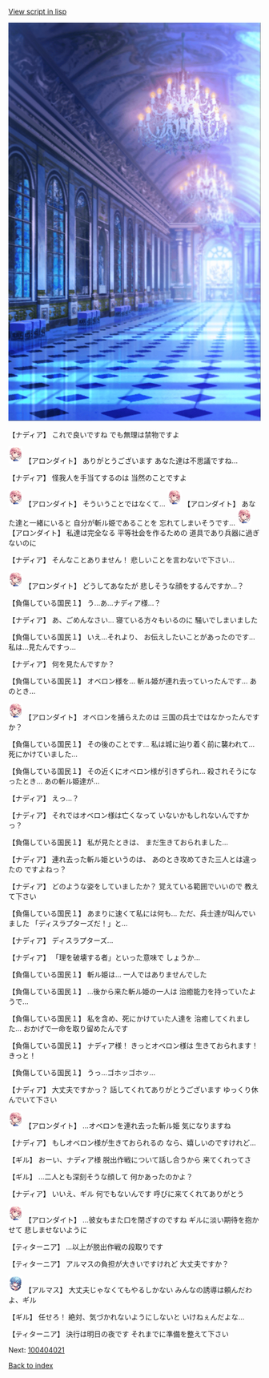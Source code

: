 [View script in lisp](../scripts/100404010.txt)

![mamon_room.png](../images/backgrounds/mamon_room.png)

【ナディア】
これで良いですね
でも無理は禁物ですよ

<img src="../images/units/3100711.png" alt="3100711.png" height="34"/>
【アロンダイト】
ありがとうございます
あなた達は不思議ですね…

【ナディア】
怪我人を手当てするのは
当然のことですよ

<img src="../images/units/3100711.png" alt="3100711.png" height="34"/>
【アロンダイト】
そういうことではなくて…

<img src="../images/units/3100711.png" alt="3100711.png" height="34"/>
【アロンダイト】
あなた達と一緒にいると
自分が斬ル姫であることを
忘れてしまいそうです…

<img src="../images/units/3100711.png" alt="3100711.png" height="34"/>
【アロンダイト】
私達は完全なる
平等社会を作るための
道具であり兵器に過ぎないのに

【ナディア】
そんなことありません！
悲しいことを言わないで下さい…

<img src="../images/units/3100711.png" alt="3100711.png" height="34"/>
【アロンダイト】
どうしてあなたが
悲しそうな顔をするんですか…？

【負傷している国民１】
う…あ…ナディア様…？

【ナディア】
あ、ごめんなさい…
寝ている方々もいるのに
騒いでしまいました

【負傷している国民１】
いえ…それより、
お伝えしたいことがあったのです…
私は…見たんですっ…

【ナディア】
何を見たんですか？

【負傷している国民１】
オベロン様を…
斬ル姫が連れ去っていったんです…
あのとき…

<img src="../images/units/3100711.png" alt="3100711.png" height="34"/>
【アロンダイト】
オベロンを捕らえたのは
三国の兵士ではなかったんですか？

【負傷している国民１】
その後のことです…
私は城に辿り着く前に襲われて…
死にかけていました…

【負傷している国民１】
その近くにオベロン様が引きずられ…
殺されそうになったとき…
あの斬ル姫達が…

【ナディア】
えっ…？

【ナディア】
それではオベロン様は亡くなって
いないかもしれないんですかっ？

【負傷している国民１】
私が見たときは、
まだ生きておられました…

【ナディア】
連れ去った斬ル姫というのは、
あのとき攻めてきた三人とは違ったの
ですよねっ？

【ナディア】
どのような姿をしていましたか？
覚えている範囲でいいので
教えて下さい

【負傷している国民１】
あまりに速くて私には何も…
ただ、兵士達が叫んでいました
「ディスラプターズだ！」と…

【ナディア】
ディスラプターズ…

【ナディア】
「理を破壊する者」といった意味で
しょうか…

【負傷している国民１】
斬ル姫は…
一人ではありませんでした

【負傷している国民１】
…後から来た斬ル姫の一人は
治癒能力を持っていたようで…

【負傷している国民１】
私を含め、死にかけていた人達を
治癒してくれました…
おかげで一命を取り留めたんです

【負傷している国民１】
ナディア様！
きっとオベロン様は
生きておられます！きっと！

【負傷している国民１】
うっ…ゴホッゴホッ…

【ナディア】
大丈夫ですかっ？
話してくれてありがとうございます
ゆっくり休んでいて下さい

<img src="../images/units/3100711.png" alt="3100711.png" height="34"/>
【アロンダイト】
…オベロンを連れ去った斬ル姫
気になりますね

【ナディア】
もしオベロン様が生きておられるの
なら、嬉しいのですけれど…

【ギル】
おーい、ナディア様
脱出作戦について話し合うから
来てくれってさ

【ギル】
…二人とも深刻そうな顔して
何かあったのかよ？

【ナディア】
いいえ、ギル
何でもないんです
呼びに来てくれてありがとう

<img src="../images/units/3100711.png" alt="3100711.png" height="34"/>
【アロンダイト】
…彼女もまた口を閉ざすのですね
ギルに淡い期待を抱かせて
悲しませないように

【ティターニア】
…以上が脱出作戦の段取りです

【ティターニア】
アルマスの負担が大きいですけれど
大丈夫ですか？

<img src="../images/units/3103811.png" alt="3103811.png" height="34"/>
【アルマス】
大丈夫じゃなくてもやるしかない
みんなの誘導は頼んだわよ、ギル

【ギル】
任せろ！
絶対、気づかれないようにしないと
いけねぇんだよな…

【ティターニア】
決行は明日の夜です
それまでに準備を整えて下さい

Next: [100404021](100404021.md)

[Back to index](index.md)
